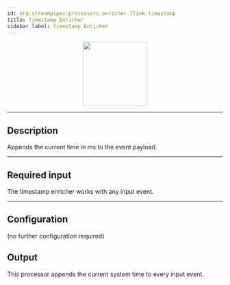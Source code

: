 ```yaml
---
id: org.streampipes.processors.enricher.flink.timestamp
title: Timestamp Enricher
sidebar_label: Timestamp Enricher
---
```




<p align="center"> 
    <img src="/docs/img/pipeline-elements/org.streampipes.processors.enricher.flink.timestamp/icon.png" width="150px;" class="pe-image-documentation"/>
</p>

***

## Description
Appends the current time in ms to the event payload.

***

## Required input
The timestamp enricher works with any input event.

***

## Configuration

(no further configuration required)

## Output
This processor appends the current system time to every input event.